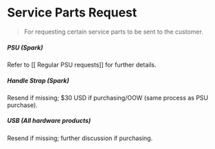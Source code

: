 # Service Parts Request
> For requesting certain service parts to be sent to the customer. 

##### PSU (Spark)
Refer to [[ Regular PSU requests]] for further details.

##### Handle Strap (Spark)
Resend if missing; $30 USD if purchasing/OOW (same process as PSU purchase).

##### USB (All hardware products)
Resend if missing; further discussion if purchasing.
